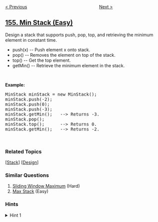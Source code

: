 <!--|This file generated by command(leetcode description); DO NOT EDIT.    |-->
<!--+----------------------------------------------------------------------+-->
<!--|@author    openset <openset.wang@gmail.com>                           |-->
<!--|@link      https://github.com/openset                                 |-->
<!--|@home      https://github.com/openset/leetcode                        |-->
<!--+----------------------------------------------------------------------+-->

[< Previous](https://github.com/openset/leetcode/tree/master/problems/find-minimum-in-rotated-sorted-array-ii "Find Minimum in Rotated Sorted Array II")
　　　　　　　　　　　　　　　　
[Next >](https://github.com/openset/leetcode/tree/master/problems/binary-tree-upside-down "Binary Tree Upside Down")

## [155. Min Stack (Easy)](https://leetcode.com/problems/min-stack "最小栈")

<p>Design a stack that supports push, pop, top, and retrieving the minimum element in constant time.</p>

<ul>
	<li>push(x) -- Push element x onto stack.</li>
	<li>pop() -- Removes the element on top of the stack.</li>
	<li>top() -- Get the top element.</li>
	<li>getMin() -- Retrieve the minimum element in the stack.</li>
</ul>

<p>&nbsp;</p>

<p><b>Example:</b></p>

<pre>
MinStack minStack = new MinStack();
minStack.push(-2);
minStack.push(0);
minStack.push(-3);
minStack.getMin();   --&gt; Returns -3.
minStack.pop();
minStack.top();      --&gt; Returns 0.
minStack.getMin();   --&gt; Returns -2.
</pre>

<p>&nbsp;</p>

### Related Topics
  [[Stack](https://github.com/openset/leetcode/tree/master/tag/stack/README.md)]
  [[Design](https://github.com/openset/leetcode/tree/master/tag/design/README.md)]

### Similar Questions
  1. [Sliding Window Maximum](https://github.com/openset/leetcode/tree/master/problems/sliding-window-maximum) (Hard)
  1. [Max Stack](https://github.com/openset/leetcode/tree/master/problems/max-stack) (Easy)

### Hints
<details>
<summary>Hint 1</summary>
Consider each node in the stack having a minimum value. (Credits to @aakarshmadhavan)
</details>
